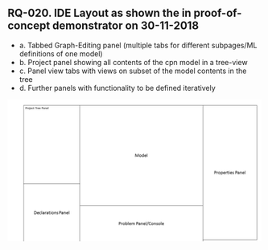 ## RQ-020. IDE Layout as shown the in proof-of-concept demonstrator on 30-11-2018
- a. Tabbed Graph-Editing panel (multiple tabs for different subpages/ML definitions of one model)
- b. Project panel showing all contents of the cpn model in a tree-view
- c. Panel view tabs with views on subset of the model contents in the tree 
- d. Further panels with functionality to be defined iteratively

![image](/development/requirements/image/002.jpg)

